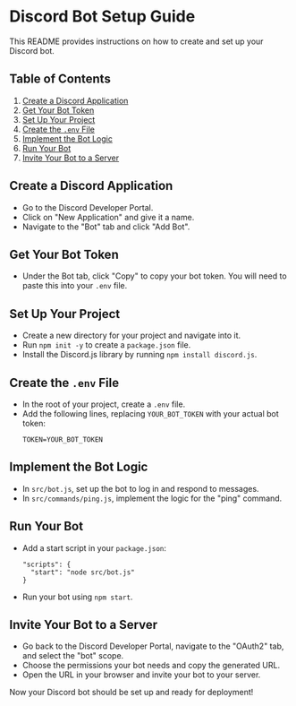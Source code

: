 # Discord Bot Setup Guide

This README provides instructions on how to create and set up your Discord bot.

## Table of Contents
1. [Create a Discord Application](#create-a-discord-application)
2. [Get Your Bot Token](#get-your-bot-token)
3. [Set Up Your Project](#set-up-your-project)
4. [Create the `.env` File](#create-the-env-file)
5. [Implement the Bot Logic](#implement-the-bot-logic)
6. [Run Your Bot](#run-your-bot)
7. [Invite Your Bot to a Server](#invite-your-bot-to-a-server)

## Create a Discord Application
- Go to the Discord Developer Portal.
- Click on "New Application" and give it a name.
- Navigate to the "Bot" tab and click "Add Bot".

## Get Your Bot Token
- Under the Bot tab, click "Copy" to copy your bot token. You will need to paste this into your `.env` file.

## Set Up Your Project
- Create a new directory for your project and navigate into it.
- Run `npm init -y` to create a `package.json` file.
- Install the Discord.js library by running `npm install discord.js`.

## Create the `.env` File
- In the root of your project, create a `.env` file.
- Add the following lines, replacing `YOUR_BOT_TOKEN` with your actual bot token:
  ```
  TOKEN=YOUR_BOT_TOKEN
  ```

## Implement the Bot Logic
- In `src/bot.js`, set up the bot to log in and respond to messages.
- In `src/commands/ping.js`, implement the logic for the "ping" command.

## Run Your Bot
- Add a start script in your `package.json`:
  ```
  "scripts": {
    "start": "node src/bot.js"
  }
  ```
- Run your bot using `npm start`.

## Invite Your Bot to a Server
- Go back to the Discord Developer Portal, navigate to the "OAuth2" tab, and select the "bot" scope.
- Choose the permissions your bot needs and copy the generated URL.
- Open the URL in your browser and invite your bot to your server.

Now your Discord bot should be set up and ready for deployment!